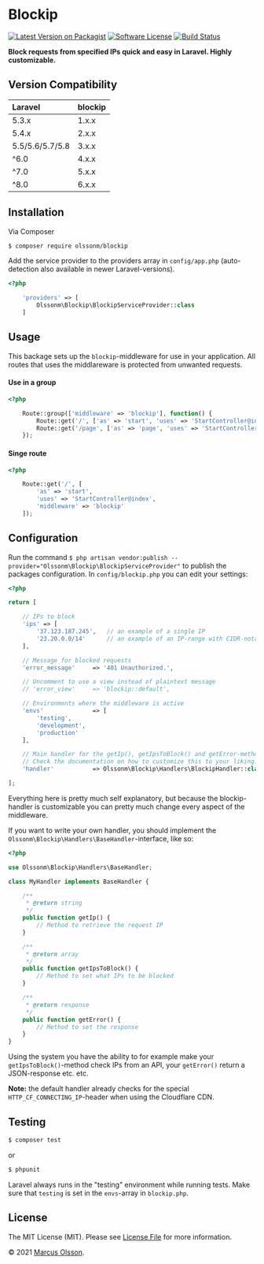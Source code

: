 # Blockip

[![Latest Version on Packagist][ico-version]][link-packagist]
[![Software License][ico-license]](LICENSE.md)
[![Build Status][ico-travis]][link-travis]

**Block requests from specified IPs quick and easy in Laravel. Highly customizable.**

## Version Compatibility

 Laravel        | blockip
:---------------------|:----------
 5.3.x                | 1.x.x
 5.4.x                | 2.x.x
 5.5/5.6/5.7/5.8      | 3.x.x
 ^6.0                 | 4.x.x
 ^7.0                 | 5.x.x
 ^8.0                 | 6.x.x

## Installation

Via Composer

``` bash
$ composer require olssonm/blockip
```

Add the service provider to the providers array in `config/app.php` (auto-detection also available in newer Laravel-versions).

``` php
<?php

    'providers' => [
        Olssonm\Blockip\BlockipServiceProvider::class
    ]
```

## Usage

This backage sets up the `blockip`-middleware for use in your application. All routes that uses the middlareware is protected from unwanted requests.

#### Use in a group

``` php
<?php

    Route::group(['middleware' => 'blockip'], function() {
        Route::get('/', ['as' => 'start', 'uses' => 'StartController@index']);
        Route::get('/page', ['as' => 'page', 'uses' => 'StartController@page']);
    });
```

#### Singe route

``` php
<?php

    Route::get('/', [
        'as' => 'start',
        'uses' => 'StartController@index',
        'middleware' => 'blockip'
    ]);
```

## Configuration

Run the command `$ php artisan vendor:publish --provider="Olssonm\Blockip\BlockipServiceProvider"` to publish the packages configuration. In `config/blockip.php` you can edit your settings:

``` php
<?php

return [

    // IPs to block
    'ips' => [
        '37.123.187.245',   // an example of a single IP
        '23.20.0.0/14'      // an example of an IP-range with CIDR-notation
    ],

    // Message for blocked requests
    'error_message'     => '401 Unauthorized.',

    // Uncomment to use a view instead of plaintext message
    // 'error_view'     => 'blockip::default',

    // Environments where the middleware is active
    'envs'              => [
        'testing',
        'development',
        'production'
    ],

    // Main handler for the getIp(), getIpsToBlock() and getError-methods().
    // Check the documentation on how to customize this to your liking.
    'handler'           => Olssonm\Blockip\Handlers\BlockipHandler::class,

];
```

Everything here is pretty much self explanatory, but because the blockip-handler is customizable you can pretty much change every aspect of the middleware.

If you want to write your own handler, you should implement the `Olssonm\Blockip\Handlers\BaseHandler`-interface, like so:

``` php
<?php

use Olssonm\Blockip\Handlers\BaseHandler;

class MyHandler implements BaseHandler {

    /**
     * @return string
     */
    public function getIp() {
        // Method to retrieve the request IP
    }

    /**
     * @return array
     */
    public function getIpsToBlock() {
        // Method to set what IPs to be blocked
    }

    /**
     * @return response
     */
    public function getError() {
        // Method to set the response
    }
}
```

Using the system you have the ability to for example make your `getIpsToBlock()`-method check IPs from an API, your `getError()` return a JSON-response etc. etc.

**Note:** the default handler already checks for the special `HTTP_CF_CONNECTING_IP`-header when using the Cloudflare CDN.

## Testing

``` bash
$ composer test
```

or

``` bash
$ phpunit
```

Laravel always runs in the "testing" environment while running tests. Make sure that `testing` is set in the `envs`-array in `blockip.php`.

## License

The MIT License (MIT). Please see [License File](LICENSE.md) for more information.

© 2021 [Marcus Olsson](https://marcusolsson.me).

[ico-version]: https://img.shields.io/packagist/v/olssonm/blockip.svg?style=flat-square
[ico-license]: https://img.shields.io/badge/license-MIT-brightgreen.svg?style=flat-square
[ico-travis]: https://img.shields.io/travis/olssonm/blockip/master.svg?style=flat-square
[link-packagist]: https://packagist.org/packages/olssonm/blockip
[link-travis]: https://travis-ci.org/olssonm/blockip
